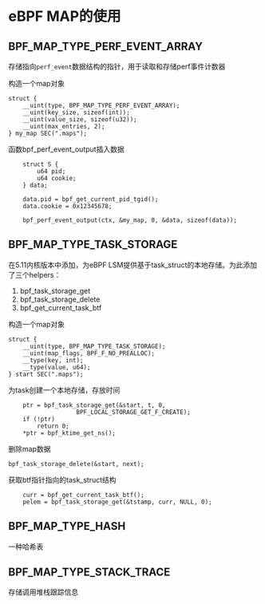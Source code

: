 # eBPF MAP的使用

## BPF_MAP_TYPE_PERF_EVENT_ARRAY

存储指向`perf_event`数据结构的指针，用于读取和存储perf事件计数器

构造一个map对象

```
struct {
	__uint(type, BPF_MAP_TYPE_PERF_EVENT_ARRAY);
	__uint(key_size, sizeof(int));
	__uint(value_size, sizeof(u32));
	__uint(max_entries, 2);
} my_map SEC(".maps");
```

函数bpf_perf_event_output插入数据

```
	struct S {
		u64 pid;
		u64 cookie;
	} data;

	data.pid = bpf_get_current_pid_tgid();
	data.cookie = 0x12345678;

	bpf_perf_event_output(ctx, &my_map, 0, &data, sizeof(data));
```

## BPF_MAP_TYPE_TASK_STORAGE

在5.11内核版本中添加，为eBPF LSM提供基于task_struct的本地存储。为此添加了三个helpers：

1. bpf_task_storage_get
2. bpf_task_storage_delete
3. bpf_get_current_task_btf

构造一个map对象

```
struct {
	__uint(type, BPF_MAP_TYPE_TASK_STORAGE);
	__uint(map_flags, BPF_F_NO_PREALLOC);
	__type(key, int);
	__type(value, u64);
} start SEC(".maps");
```

为task创建一个本地存储，存放时间

```
	ptr = bpf_task_storage_get(&start, t, 0,
				   BPF_LOCAL_STORAGE_GET_F_CREATE);
	if (!ptr)
		return 0;
	*ptr = bpf_ktime_get_ns();
```

删除map数据

```
bpf_task_storage_delete(&start, next);
```

获取btf指针指向的task_struct结构

```
	curr = bpf_get_current_task_btf();
	pelem = bpf_task_storage_get(&tstamp, curr, NULL, 0);
```

## BPF_MAP_TYPE_HASH

一种哈希表

## BPF_MAP_TYPE_STACK_TRACE

存储调用堆栈跟踪信息
